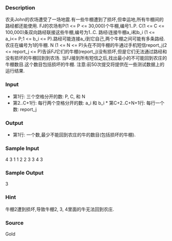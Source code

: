 
### Description
农夫John的农场遭受了一场地震.有一些牛棚遭到了损坏,但幸运地,所有牛棚间的路经都还能使用. FJ的农场有P(1 <= P <= 30,000)个牛棚,编号1..P. C(1 <= C <= 100,000)条双向路经联接这些牛棚,编号为1..C. 路经i连接牛棚a_i和b_i (1 <= a_i<= P;1 <= b_i <= P).路经可能连接a_i到它自己,两个牛棚之间可能有多条路经.农庄在编号为1的牛棚. N (1 <= N <= P)头在不同牛棚的牛通过手机短信report_j(2 <= report_j <= P)告诉FJ它们的牛棚(report_j)没有损坏,但是它们无法通过路经和没有损坏的牛棚回到到农场. 当FJ接到所有短信之后,找出最小的不可能回到农庄的牛棚数目.这个数目包括损坏的牛棚. 注意:前50次提交将提供在一些测试数据上的运行结果. 
### Input
* 第1行: 三个空格分开的数: P, C, 和 N 
* 第2..C+1行: 每行两个空格分开的数: a_i 和 b_i * 第C+2..C+N+1行: 每行一个数: report_j 
### Output
* 第1行: 一个数,最少不能回到农庄的牛的数目(包括损坏的牛棚). 
### Sample Input
4 3 1
1 2
2 3
3 4
3



### Sample Output
3


### Hint
牛棚2遭到损坏,导致牛棚2, 3, 4里面的牛无法回到农庄.
### Source
Gold